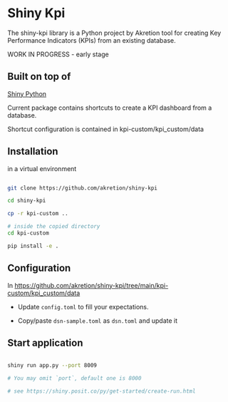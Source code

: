 # Shiny Kpi

The shiny-kpi library is a Python project by Akretion tool for creating Key Performance Indicators (KPIs) from an existing database. 

WORK IN PROGRESS - early stage


## Built on top of

[Shiny Python](https://shiny.posit.co/py/gallery)

Current package contains shortcuts to create a KPI dashboard from a database.

Shortcut configuration is contained in kpi-custom/kpi_custom/data



## Installation


in a virtual environment

```bash

git clone https://github.com/akretion/shiny-kpi

cd shiny-kpi

cp -r kpi-custom ..

# inside the copied directory
cd kpi-custom

pip install -e .

```

## Configuration

In https://github.com/akretion/shiny-kpi/tree/main/kpi-custom/kpi_custom/data

- Update `config.toml` to fill your expectations.

- Copy/paste `dsn-sample.toml` as `dsn.toml` and update it


## Start application


```bash

shiny run app.py --port 8009

# You may omit `port`, default one is 8000

# see https://shiny.posit.co/py/get-started/create-run.html

```
